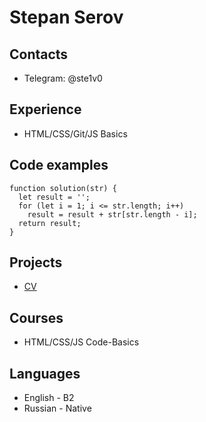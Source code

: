 # Stepan Serov

## Contacts
* Telegram: @ste1v0

## Experience
* HTML/CSS/Git/JS Basics

## Code examples
```
function solution(str) {
  let result = '';
  for (let i = 1; i <= str.length; i++)
    result = result + str[str.length - i];
  return result;
}
```

## Projects
* [CV](https://github.com/motionpx/rsschool-cv/blob/gh-pages/cv.md)

## Courses
* HTML/CSS/JS Code-Basics

## Languages
* English - B2
* Russian - Native